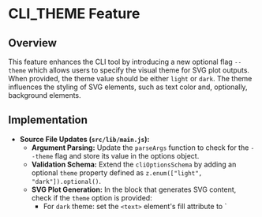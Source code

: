 # CLI_THEME Feature

## Overview
This feature enhances the CLI tool by introducing a new optional flag `--theme` which allows users to specify the visual theme for SVG plot outputs. When provided, the theme value should be either `light` or `dark`. The theme influences the styling of SVG elements, such as text color and, optionally, background elements.

## Implementation
- **Source File Updates (`src/lib/main.js`):**
  - **Argument Parsing:** Update the `parseArgs` function to check for the `--theme` flag and store its value in the options object.
  - **Validation Schema:** Extend the `cliOptionsSchema` by adding an optional `theme` property defined as `z.enum(["light", "dark"]).optional()`.
  - **SVG Plot Generation:** In the block that generates SVG content, check if the `theme` option is provided:
    - For `dark` theme: set the `<text>` element's fill attribute to `